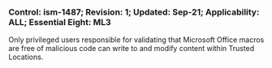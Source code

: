 ### Control: ism-1487; Revision: 1; Updated: Sep-21; Applicability: ALL; Essential Eight: ML3
<p>Only privileged users responsible for validating that Microsoft Office macros are free of malicious code can write to and modify content within Trusted Locations.</p>